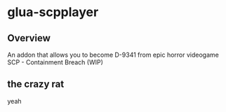 # glua-scpplayer
## Overview
An addon that allows you to become D-9341 from epic horror videogame SCP - Containment Breach (WIP)
## the crazy rat
yeah
